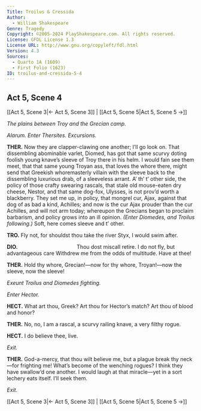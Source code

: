 ```yaml
---
Title: Troilus & Cressida
Author: 
  - William Shakespeare
Genre: Tragedy
Copyright: ©2005-2024 PlayShakespeare.com. All rights reserved.
License: GFDL License 1.3
License URL: http://www.gnu.org/copyleft/fdl.html
Version: 4.3
Sources:
  - Quarto 1A (1609)
  - First Folio (1623)
ID: troilus-and-cressida-5-4
---
```


## Act 5, Scene 4
[[Act 5, Scene 3|← Act 5, Scene 3]] | [[Act 5, Scene 5|Act 5, Scene 5 →]]

*The plains between Troy and the Grecian camp.*

*Alarum. Enter Thersites. Excursions.*

**THER.**
Now they are clapper-clawing one another; I’ll go look on. That dissembling abominable varlet, Diomed, has got that same scurvy doting foolish young knave’s sleeve of Troy there in his helm. I would fain see them meet, that that same young Troyan ass, that loves the whore there, might send that Greekish whoremasterly villain with the sleeve back to the dissembling luxurious drab, of a sleeveless arrant. A’ th’ t’ other side, the policy of those crafty swearing rascals, that stale old mouse-eaten dry cheese, Nestor, and that same dog-fox, Ulysses, is not prov’d worth a blackberry. They set me up, in policy, that mongrel cur, Ajax, against that dog of as bad a kind, Achilles; and now is the cur Ajax prouder than the cur Achilles, and will not arm today; whereupon the Grecians began to proclaim barbarism, and policy grows into an ill opinion.
*(Enter Diomedes, and Troilus following.)*
Soft, here comes sleeve and t’ other.

**TRO.**
Fly not, for shouldst thou take the river Styx,
I would swim after.

**DIO.**
           Thou dost miscall retire.
I do not fly, but advantageous care
Withdrew me from the odds of multitude.
Have at thee!

**THER.**
Hold thy whore, Grecian!—now for thy whore, Troyan!—now the sleeve, now the sleeve!

*Exeunt Troilus and Diomedes fighting.*

*Enter Hector.*

**HECT.**
What art thou, Greek? Art thou for Hector’s match?
Art thou of blood and honor?

**THER.**
No, no, I am a rascal, a scurvy railing knave, a very filthy rogue.

**HECT.**
I do believe thee, live.

*Exit.*

**THER.**
God-a-mercy, that thou wilt believe me, but a plague break thy neck—for frighting me! What’s become of the wenching rogues? I think they have swallow’d one another. I would laugh at that miracle—yet in a sort lechery eats itself. I’ll seek them.

*Exit.*

[[Act 5, Scene 3|← Act 5, Scene 3]] | [[Act 5, Scene 5|Act 5, Scene 5 →]]